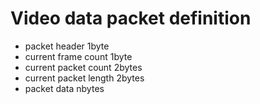 # Video data packet definition

* packet header 1byte
* current frame count 1byte
* current packet count 2bytes
* current packet length 2bytes
* packet data nbytes
